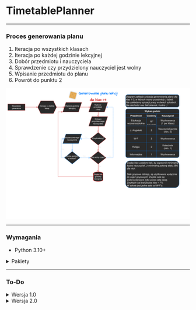 # TimetablePlanner
---
### Proces generowania planu
1. Iteracja po wszystkich klasach
2. Iteracja po każdej godzinie lekcyjnej
3. Dobór przedmiotu i nauczyciela
4. Sprawdzenie czy przydzielony nauczyciel jest wolny
5. Wpisanie przedmiotu do planu
6. Powrót do punktu 2

![Schemat generowania planu lekcji](docs/Diagram.png)

---

### Wymagania
- Python 3.10+

<details>
<summary>Pakiety</summary>

```yml
Placeholder
Placeholder
```

</details>

---

### To-Do

<details>
<summary>Wersja 1.0</summary>

#### 1. Baza danych
> - [ ] Tabele:
>   - [x] Nauczyciele
>   - [x] Przedmioty
>   - [x] Klasy
>   - [x] Sale
>   - [ ] Plan lekcji
> - [ ] Wprowadzenie zabezpieczeń przed idiotyczną zmianą danych
> - [ ] MS Access -> SQL -> phpMyAdmin
> - [ ] Dostęp z serwera
> - [ ] Wprowadzenie samych danych

#### 2. Generator
> - [ ] Generowanie planu na gotowych danych
> - [ ] Przydzielanie sali do klasy na bazie wolnych sal i liczby osób
> - [ ] Przydzielenie nauczyciela do klasy na bazie etatu
> - [ ] Połączenie z bazą danych
> - [ ] Zapis danych tymczasowo jako XML/JSON
> - [ ] Komunikacja przez PyScript

#### 3. Strona
> - [ ] Prototyp wyglądu strony na bazie placeholderowych tabelek
> - [ ] Panel wprowadzania danych do bazy (?)
> - [ ] Umożliwienie przeglądu danych z bazy
> - [ ] Połączenie z bazą danych
> - [ ] Wyświetlenie danych na czysto lub odczytanie z XML/JSON (?)
> - [ ] Wyświetlenie danych w tabeli
> - [ ] Panel wyboru
>   - [ ] Klasy
>   - [ ] Nauczyciela
>   - [ ] Sali

</details>

<details>
<summary>Wersja 2.0</summary>

> - [ ] Wsparcie roczników IV - VIII
> - [ ] Wsparcie klas ukierunkowanych

</details>
